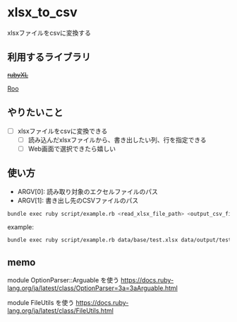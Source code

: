 # xlsx_to_csv

xlsxファイルをcsvに変換する

## 利用するライブラリ
~~[rubyXL](https://github.com/weshatheleopard/rubyXL_)~~

[Roo](https://github.com/roo-rb/roo)

## やりたいこと
- [ ] xlsxファイルをcsvに変換できる
    - [ ] 読み込んだxlsxファイルから、書き出したい列、行を指定できる
    - [ ] Web画面で選択できたら嬉しい

## 使い方
- ARGV[0]: 読み取り対象のエクセルファイルのパス
- ARGV[1]: 書き出し先のCSVファイルのパス

```sh
bundle exec ruby script/example.rb <read_xlsx_file_path> <output_csv_file_path>
```

example:
```sh
bundle exec ruby script/example.rb data/base/test.xlsx data/output/test.csv
```

## memo
module OptionParser::Arguable を使う
https://docs.ruby-lang.org/ja/latest/class/OptionParser=3a=3aArguable.html

module FileUtils を使う
https://docs.ruby-lang.org/ja/latest/class/FileUtils.html

